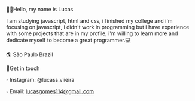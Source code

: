 👋🏻Hello, my name is Lucas 

I am studying javascript, html and css, i finished my college and i'm focusing on javascript, i didn't work in programming but i have experience with some projects that are in my profile, i'm willing to learn more and dedicate myself to become a great programmer.💻

🌎 São Paulo Brazil

💬Get in touch

▫ Instagram: @lucass.viieira

▫ Email: lucasgomes114@gmail.com
